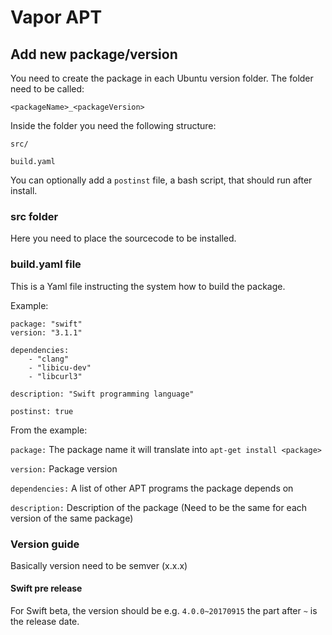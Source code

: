 # Vapor APT

## Add new package/version

You need to create the package in each Ubuntu version folder. The folder need to be called:

`<packageName>_<packageVersion>`

Inside the folder you need the following structure:

`src/`

`build.yaml`

You can optionally add a `postinst` file, a bash script, that should run after install.

### src folder

Here you need to place the sourcecode to be installed.

### build.yaml file

This is a Yaml file instructing the system how to build the package.

Example:

```
package: "swift"
version: "3.1.1"

dependencies:
    - "clang"
    - "libicu-dev"
    - "libcurl3"

description: "Swift programming language"

postinst: true
```

From the example:

`package:` The package name it will translate into `apt-get install <package>`

`version:` Package version

`dependencies:` A list of other APT programs the package depends on

`description:` Description of the package (Need to be the same for each version of the same package)

### Version guide

Basically version need to be semver (x.x.x)

#### Swift pre release

For Swift beta, the version should be e.g. `4.0.0~20170915` the part after `~` is the release date.
